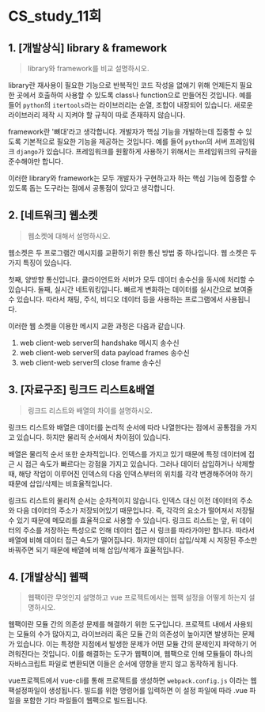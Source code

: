 # CS_study_11회

## 1. [개발상식] library & framework

> library와 framework를 비교 설명하시오.

library란 재사용이 필요한 기능으로 반복적인 코드 작성을 없애기 위해 언제든지 필요한 곳에서 호출하여 사용할 수 있도록 class나 function으로 만들어진 것입니다. 예를들어 `python`의 `itertools`라는 라이브러리는 순열, 조합이 내장되어 있습니다. 새로운 라이브러리 제작 시 지켜야 할 규칙이 따로 존재하지 않습니다.

framework란 '뼈대'라고 생각합니다. 개발자가 핵심 기능을 개발하는데 집중할 수 있도록 기본적으로 필요한 기능을 제공하는 것입니다. 예를 들어 `python`의 서버 프레임워크 `django`가 있습니다. 프레임워크를 원활하게 사용하기 위해서는 프레임워크의 규칙을 준수해야만 합니다.

이러한 library와 framework는 모두 개발자가 구현하고자 하는 핵심 기능에 집중할 수 있도록 돕는 도구라는 점에서 공통점이 있다고 생각합니다.



## 2. [네트워크] 웹소켓

> 웹소켓에 대해서 설명하시오.

웹소켓은 두 프로그램간 메시지를 교환하기 위한 통신 방법 중 하나입니다. 웹 소켓은 두 가지 특징이 있습니다.

첫째, 양방향 통신입니다. 클라이언트와 서버가 모두 데이터 송수신을 동시에 처리할 수 있습니다. 둘째, 실시간 네트워킹입니다. 빠르게 변화하는 데이터를 실시간으로 보여줄 수 있습니다. 따라서 채팅, 주식, 비디오 데이터 등을 사용하는 프로그램에서 사용됩니다.



이러한 웹 소켓을 이용한 메시지 교환 과정은 다음과 같습니다.

1. web client-web server의 handshake 메시지 송수신
2. web client-web server의 data payload frames 송수신
3. web client-web server의 close frame 송수신



## 3. [자료구조] 링크드 리스트&배열

> 링크드 리스트와 배열의 차이를 설명하시오.

링크드 리스트와 배열은 데이터를 논리적 순서에 따라 나열한다는 점에서 공통점을 가지고 있습니다. 하지만 물리적 순서에서 차이점이 있습니다.

배열은 물리적 순서 또한 순차적입니다. 인덱스를 가지고 있기 때문에 특정 데이터에 접근 시 접근 속도가 빠르다는 강점을 가지고 있습니다. 그러나 데이터 삽입하거나 삭제할 때, 해당 작업이 이루어진 인덱스의 다음 인덱스부터의 위치를 각각 변경해주어야 하기 때문에 삽입/삭제는 비효율적입니다.

링크드 리스트의 물리적 순서는 순차적이지 않습니다. 인덱스 대신 이전 데이터의 주소와 다음 데이터의 주소가 저장되어있기 때문입니다. 즉, 각각의 요소가 떨어져서 저장될 수 있기 때문에 메모리를 효율적으로 사용할 수 있습니다. 링크드 리스트는 앞, 뒤 데이터의 주소를 저장하는 특성으로 인해 데이터 접근 시 링크를 따라가야만 합니다. 따라서 배열에 비해 데이터 접근 속도가 떨어집니다. 하지만 데이터 삽입/삭제 시 저장된 주소만 바꿔주면 되기 때문에 배열에 비해 삽입/삭제가 효율적입니다.



## 4. [개발상식] 웹팩

> 웹팩이란 무엇인지 설명하고 vue 프로젝트에서는 웹팩 설정을 어떻게 하는지 설명하시오.

웹팩이란 모듈 간의 의존성 문제를 해결하기 위한 도구입니다. 프로젝트 내에서 사용되는 모듈의 수가 많아지고, 라이브러리 혹은 모듈 간의 의존성이 높아지면 발생하는 문제가 있습니다. 이는 특정한 지점에서 발생한 문제가 어떤 모듈 간의 문제인지 파악하기 어려워진다는 것입니다. 이를 해결하는 도구가 웹팩이며, 웹팩으로 인해 모듈들이 하나의 자바스크립트 파일로 변환되면 이들은 순서에 영향을 받지 않고 동작하게 됩니다.

vue프로젝트에서 vue-cli를 통해 프로젝트를 생성하면 `webpack.config.js` 이라는 웹팩설정파일이 생성됩니다. 빌드를 위한 명령어를 입력하면 이 설정 파일에 따라 .vue 파일을 포함한 기타 파일들이 웹팩으로 빌드됩니다.